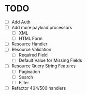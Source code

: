 # TODO

* [ ] Add Auth
* [ ] Add more payload processors
  * [ ] XML
  * [ ] HTML Form
* [ ] Resource Handler
* [ ] Resource Validation
  * [ ] Required Field
  * [ ] Default Value for Missing Fields
* [ ] Resource Query String Features
  * [ ] Pagination
  * [ ] Search
  * [ ] Filter
* [ ] Refactor 404/500 handlers
